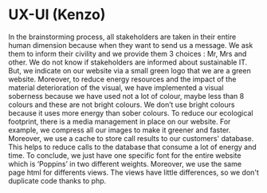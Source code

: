 # UX-UI (Kenzo)

In the brainstorming process, all stakeholders are taken in their entire human dimension because when they want to send us a message. We ask them to inform their civility and we provide them 3 choices : Mr, Mrs and other.
We do not know if stakeholders are informed about sustainable IT. But, we indicate on our website via a small green logo that we are a green website.
Moreover, to reduce energy resources and the impact of the material deterioration of the visual, we have implemented a visual soberness because we have used not a lot of colour, maybe less than 8 colours and these are not bright colours. We don’t use bright colours because it uses more energy than sober colours. 
To reduce our ecological footprint, there is a media management in place on our website. For example, we compress all our images to make it greener and faster. Moreover, we use a cache to store call results to our customers' database. This helps to reduce calls to the database that consume a lot of energy and time.
To conclude, we just have one specific font for the entire website which is ‘Poppins’ in two different weights. Moreover, we use the same page html for differents views. The views have little differences, so we don't duplicate code thanks to php.
